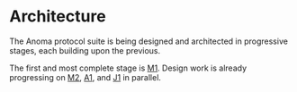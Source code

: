 # Architecture

The Anoma protocol suite is being designed and architected in progressive stages, each building upon the previous.

The first and most complete stage is [M1](./architecture/m1.md). Design work is already progressing on [M2](./architecture/m2.md), [A1](./architecture/a1.md), and [J1](./architecture/j1.md) in parallel.
